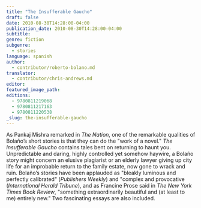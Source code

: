```yaml
---
title: "The Insufferable Gaucho"
draft: false
date: 2010-08-30T14:28:00-04:00
publication_date: 2010-08-30T14:28:00-04:00
subtitle:
genre: fiction
subgenre:
  - stories
language: spanish
author:
  - contributor/roberto-bolano.md
translator:
  - contributor/chris-andrews.md
editor:
featured_image_path:
editions:
  - 9780811219068
  - 9780811217163
  - 9780811220538
_slug: the-insufferable-gaucho
---
```


As Pankaj Mishra remarked in _The Nation_, one of the remarkable qualities of Bolaño’s short stories is that they can do the "work of a novel." _The Insufferable Gaucho_ contains tales bent on returning to haunt you. Unpredictable and daring, highly controlled yet somehow haywire, a Bolaño story might concern an elusive plagiarist or an elderly lawyer giving up city life for an improbable return to the family estate, now gone to wrack and ruin. Bolaño’s stories have been applauded as "bleakly luminous and perfectly calibrated" (_Publishers Weekly_) and "complex and provocative (_International Herald Tribune_), and as Francine Prose said in _The New York Times Book Review_, "something extraordinarily beautiful and (at least to me) entirely new." Two fascinating essays are also included.

